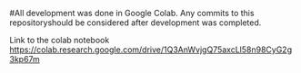#All development was done in Google Colab. Any commits to this repositoryshould be considered after development was completed.  

Link to the colab notebook https://colab.research.google.com/drive/1Q3AnWvjgQ75axcLl58n98CyG2g3kp67m
